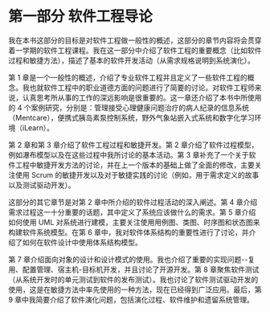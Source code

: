 # 第一部分 软件工程导论

我在本书这部分的目标是对软件工程做一般性的概述，这部分的章节内容将会贯穿着一学期的软件工程课程。我在这一部分中介绍了软件工程的重要概念（比如软件过程和敏捷方法），描述了基本的软件开发活动（从需求规格说明到系统演化）。

第 1 章是一个一般性的概述，介绍了专业软件工程并且定义了一些软件工程的概念。我也就软件工程中的职业道德方面的问题进行了简要的讨论。对软件工程师来说，认真思考所从事的工作的深远影响是很重要的。这一章还介绍了本书中所使用的 4 个案例研究，分别是：管理接受心理健康问题治疗的病人纪录的信息系统（Mentcare），便携式胰岛素泵控制系统，野外气象站嵌入式系统和数字化学习环境（iLearn）。

第 2 章和第 3 章介绍了软件工程过程和敏捷开发。第 2 章介绍了软件过程模型，例如瀑布模型以及在这些过程中我所讨论的基本活动。第 3 章补充了一个关于软件工程中敏捷开发方法的讨论，并在上一个版本的基础上做了全面的修改，主要关注使用 Scrum 的敏捷开发以及对于敏捷实践的讨论（例如，用于需求定义的故事以及测试驱动开发）。

这部分的其它章节是对第 2 章中所介绍的软件过程活动的深入阐述。第 4 章介绍需求过程这一十分重要的话题，其中定义了系统应该做什么的需求。第 5 章介绍如何使用 UML 对系统进行建模，主要关注使用用例图、类图、时序图和状态图来构建软件系统模型。在第 6 章中，我对软件体系结构的重要性进行了讨论，并介绍了如何在软件设计中使用体系结构模型。

第 7 章介绍面向对象的设计和设计模式的使用。我也介绍了重要的实现问题--复用、配置管理、宿主机-目标机开发，并且讨论了开源开发。第 8 章聚焦软件测试（从系统开发时的单元测试到软件的发布测试）。我也讨论了软件测试驱动开发的使用，这是在敏捷方法中率先使用的一种方法，现在已经得到广泛应用。最后，第 9 章中我简要介绍了软件演化问题，包括演化过程、软件维护和遗留系统管理。
